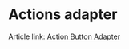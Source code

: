 # Actions adapter

Article link: 
<a href="https://medium.com/@tagizada.nicat/action-button-adapter-95453cc06158">Action Button Adapter
</a>